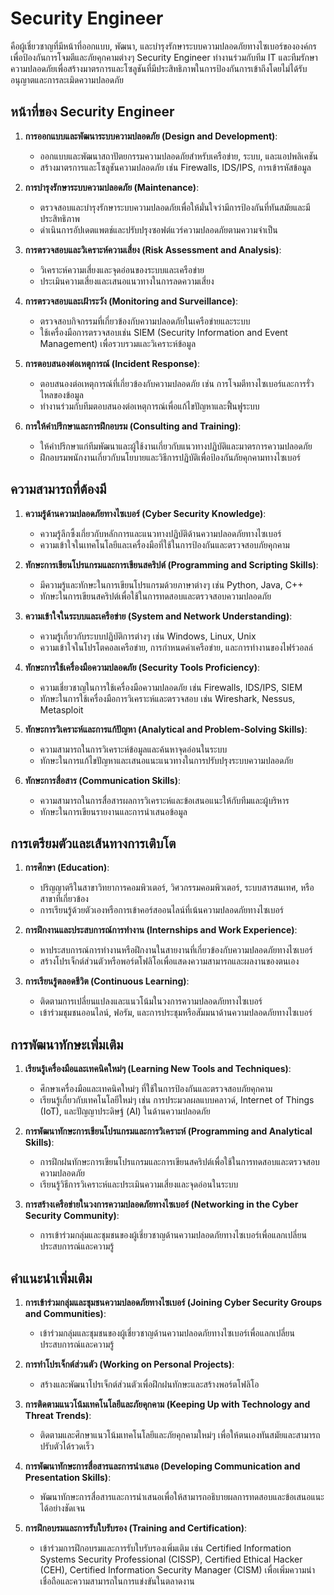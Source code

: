 # Security Engineer
คือผู้เชี่ยวชาญที่มีหน้าที่ออกแบบ, พัฒนา, และบำรุงรักษาระบบความปลอดภัยทางไซเบอร์ขององค์กร เพื่อป้องกันการโจมตีและภัยคุกคามต่างๆ Security Engineer ทำงานร่วมกับทีม IT และทีมรักษาความปลอดภัยเพื่อสร้างมาตรการและโซลูชันที่มีประสิทธิภาพในการป้องกันการเข้าถึงโดยไม่ได้รับอนุญาตและการละเมิดความปลอดภัย

## หน้าที่ของ Security Engineer

1. **การออกแบบและพัฒนาระบบความปลอดภัย (Design and Development)**:
    - ออกแบบและพัฒนาสถาปัตยกรรมความปลอดภัยสำหรับเครือข่าย, ระบบ, และแอปพลิเคชัน
    - สร้างมาตรการและโซลูชันความปลอดภัย เช่น Firewalls, IDS/IPS, การเข้ารหัสข้อมูล

2. **การบำรุงรักษาระบบความปลอดภัย (Maintenance)**:
    - ตรวจสอบและบำรุงรักษาระบบความปลอดภัยเพื่อให้มั่นใจว่ามีการป้องกันที่ทันสมัยและมีประสิทธิภาพ
    - ดำเนินการอัปเดตแพตช์และปรับปรุงซอฟต์แวร์ความปลอดภัยตามความจำเป็น

3. **การตรวจสอบและวิเคราะห์ความเสี่ยง (Risk Assessment and Analysis)**:
    - วิเคราะห์ความเสี่ยงและจุดอ่อนของระบบและเครือข่าย
    - ประเมินความเสี่ยงและเสนอแนวทางในการลดความเสี่ยง

4. **การตรวจสอบและเฝ้าระวัง (Monitoring and Surveillance)**:
    - ตรวจสอบกิจกรรมที่เกี่ยวข้องกับความปลอดภัยในเครือข่ายและระบบ
    - ใช้เครื่องมือการตรวจสอบเช่น SIEM (Security Information and Event Management) เพื่อรวบรวมและวิเคราะห์ข้อมูล

5. **การตอบสนองต่อเหตุการณ์ (Incident Response)**:
    - ตอบสนองต่อเหตุการณ์ที่เกี่ยวข้องกับความปลอดภัย เช่น การโจมตีทางไซเบอร์และการรั่วไหลของข้อมูล
    - ทำงานร่วมกับทีมตอบสนองต่อเหตุการณ์เพื่อแก้ไขปัญหาและฟื้นฟูระบบ

6. **การให้คำปรึกษาและการฝึกอบรม (Consulting and Training)**:
    - ให้คำปรึกษาแก่ทีมพัฒนาและผู้ใช้งานเกี่ยวกับแนวทางปฏิบัติและมาตรการความปลอดภัย
    - ฝึกอบรมพนักงานเกี่ยวกับนโยบายและวิธีการปฏิบัติเพื่อป้องกันภัยคุกคามทางไซเบอร์

## ความสามารถที่ต้องมี

1. **ความรู้ด้านความปลอดภัยทางไซเบอร์ (Cyber Security Knowledge)**:
    - ความรู้ลึกซึ้งเกี่ยวกับหลักการและแนวทางปฏิบัติด้านความปลอดภัยทางไซเบอร์
    - ความเข้าใจในเทคโนโลยีและเครื่องมือที่ใช้ในการป้องกันและตรวจสอบภัยคุกคาม

2. **ทักษะการเขียนโปรแกรมและการเขียนสคริปต์ (Programming and Scripting Skills)**:
    - มีความรู้และทักษะในการเขียนโปรแกรมด้วยภาษาต่างๆ เช่น Python, Java, C++
    - ทักษะในการเขียนสคริปต์เพื่อใช้ในการทดสอบและตรวจสอบความปลอดภัย

3. **ความเข้าใจในระบบและเครือข่าย (System and Network Understanding)**:
    - ความรู้เกี่ยวกับระบบปฏิบัติการต่างๆ เช่น Windows, Linux, Unix
    - ความเข้าใจในโปรโตคอลเครือข่าย, การกำหนดค่าเครือข่าย, และการทำงานของไฟร์วอลล์

4. **ทักษะการใช้เครื่องมือความปลอดภัย (Security Tools Proficiency)**:
    - ความเชี่ยวชาญในการใช้เครื่องมือความปลอดภัย เช่น Firewalls, IDS/IPS, SIEM
    - ทักษะในการใช้เครื่องมือการวิเคราะห์และตรวจสอบ เช่น Wireshark, Nessus, Metasploit

5. **ทักษะการวิเคราะห์และการแก้ปัญหา (Analytical and Problem-Solving Skills)**:
    - ความสามารถในการวิเคราะห์ข้อมูลและค้นหาจุดอ่อนในระบบ
    - ทักษะในการแก้ไขปัญหาและเสนอแนะแนวทางในการปรับปรุงระบบความปลอดภัย

6. **ทักษะการสื่อสาร (Communication Skills)**:
    - ความสามารถในการสื่อสารผลการวิเคราะห์และข้อเสนอแนะให้กับทีมและผู้บริหาร
    - ทักษะในการเขียนรายงานและการนำเสนอข้อมูล

## การเตรียมตัวและเส้นทางการเติบโต

1. **การศึกษา (Education)**:
    - ปริญญาตรีในสาขาวิทยาการคอมพิวเตอร์, วิศวกรรมคอมพิวเตอร์, ระบบสารสนเทศ, หรือสาขาที่เกี่ยวข้อง
    - การเรียนรู้ด้วยตัวเองหรือการเข้าคอร์สออนไลน์ที่เน้นความปลอดภัยทางไซเบอร์

2. **การฝึกงานและประสบการณ์การทำงาน (Internships and Work Experience)**:
    - หาประสบการณ์การทำงานหรือฝึกงานในสายงานที่เกี่ยวข้องกับความปลอดภัยทางไซเบอร์
    - สร้างโปรเจ็กต์ส่วนตัวหรือพอร์ตโฟลิโอเพื่อแสดงความสามารถและผลงานของตนเอง

3. **การเรียนรู้ตลอดชีวิต (Continuous Learning)**:
    - ติดตามการเปลี่ยนแปลงและแนวโน้มในวงการความปลอดภัยทางไซเบอร์
    - เข้าร่วมชุมชนออนไลน์, ฟอรัม, และการประชุมหรือสัมมนาด้านความปลอดภัยทางไซเบอร์

## การพัฒนาทักษะเพิ่มเติม

1. **เรียนรู้เครื่องมือและเทคนิคใหม่ๆ (Learning New Tools and Techniques)**:
    - ศึกษาเครื่องมือและเทคนิคใหม่ๆ ที่ใช้ในการป้องกันและตรวจสอบภัยคุกคาม
    - เรียนรู้เกี่ยวกับเทคโนโลยีใหม่ๆ เช่น การประมวลผลแบบคลาวด์, Internet of Things (IoT), และปัญญาประดิษฐ์ (AI) ในด้านความปลอดภัย

2. **การพัฒนาทักษะการเขียนโปรแกรมและการวิเคราะห์ (Programming and Analytical Skills)**:
    - การฝึกฝนทักษะการเขียนโปรแกรมและการเขียนสคริปต์เพื่อใช้ในการทดสอบและตรวจสอบความปลอดภัย
    - เรียนรู้วิธีการวิเคราะห์และประเมินความเสี่ยงและจุดอ่อนในระบบ

3. **การสร้างเครือข่ายในวงการความปลอดภัยทางไซเบอร์ (Networking in the Cyber Security Community)**:
    - การเข้าร่วมกลุ่มและชุมชนของผู้เชี่ยวชาญด้านความปลอดภัยทางไซเบอร์เพื่อแลกเปลี่ยนประสบการณ์และความรู้

## คำแนะนำเพิ่มเติม

1. **การเข้าร่วมกลุ่มและชุมชนความปลอดภัยทางไซเบอร์ (Joining Cyber Security Groups and Communities)**:
    - เข้าร่วมกลุ่มและชุมชนของผู้เชี่ยวชาญด้านความปลอดภัยทางไซเบอร์เพื่อแลกเปลี่ยนประสบการณ์และความรู้

2. **การทำโปรเจ็กต์ส่วนตัว (Working on Personal Projects)**:
    - สร้างและพัฒนาโปรเจ็กต์ส่วนตัวเพื่อฝึกฝนทักษะและสร้างพอร์ตโฟลิโอ

3. **การติดตามแนวโน้มเทคโนโลยีและภัยคุกคาม (Keeping Up with Technology and Threat Trends)**:
    - ติดตามและศึกษาแนวโน้มเทคโนโลยีและภัยคุกคามใหม่ๆ เพื่อให้ตนเองทันสมัยและสามารถปรับตัวได้รวดเร็ว

4. **การพัฒนาทักษะการสื่อสารและการนำเสนอ (Developing Communication and Presentation Skills)**:
    - พัฒนาทักษะการสื่อสารและการนำเสนอเพื่อให้สามารถอธิบายผลการทดสอบและข้อเสนอแนะได้อย่างชัดเจน

5. **การฝึกอบรมและการรับใบรับรอง (Training and Certification)**:
    - เข้าร่วมการฝึกอบรมและการรับใบรับรองเพิ่มเติม เช่น Certified Information Systems Security Professional (CISSP), Certified Ethical Hacker (CEH), Certified Information Security Manager (CISM) เพื่อเพิ่มความน่าเชื่อถือและความสามารถในการแข่งขันในตลาดงาน
